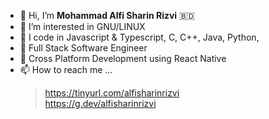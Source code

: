 - 👋 Hi, I’m **Mohammad Alfi Sharin Rizvi** :bangladesh:
- 🐧 I’m interested in GNU/LINUX
- 💯 I code in Javascript & Typescript, C, C++, Java, Python, 
- 💼 Full Stack Software Engineer
- 🌱 Cross Platform Development using React Native
- 📫 How to reach me ... 
  > https://tinyurl.com/alfisharinrizvi <br>
  > https://g.dev/alfisharinrizvi
